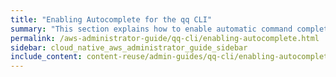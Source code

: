 ```yaml
---
title: "Enabling Autocomplete for the qq CLI"
summary: "This section explains how to enable automatic command completion for the qq CLI and for command aliases."
permalink: /aws-administrator-guide/qq-cli/enabling-autocomplete.html
sidebar: cloud_native_aws_administrator_guide_sidebar
include_content: content-reuse/admin-guides/qq-cli/enabling-autocomplete.md
---
```


